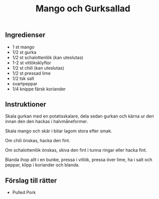 ﻿---
title: Mango och Gurksallad
slug: mango-gurksallad
tags: [Tillbehör]
---

## Ingredienser

* 1 st mango
* 1/2 st gurka
* 1/2 st schalottenlök (kan uteslutas)
* 1-2 st vitlöksklyftor
* 1/2 st chili (kan uteslutas)
* 1/2 st pressad lime
* 1/2 tsk salt
* svartpeppar
* 1/4 knippe färsk koriander

## Instruktioner

Skala gurkan med en potatisskalare, dela sedan gurkan och kärna ur den innan den den hackas i halvmåneformer.

Skala mango och skär i bitar lagom stora efter smak.

Om chili önskas, hacka den fint.

Om schalottenlök önskas, skiva den fint i tunna ringar eller hacka fint.

Blanda ihop allt i en bunke, pressa i vitlök, pressa över lime, ha i salt och peppar, klipp i koriander och blanda.

## Förslag till rätter

* Pulled Pork
